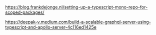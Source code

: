 https://blog.frankdejonge.nl/setting-up-a-typescript-mono-repo-for-scoped-packages/

https://deepak-v.medium.com/build-a-scalable-graphql-server-using-typescript-and-apollo-server-4c116ed1425e

